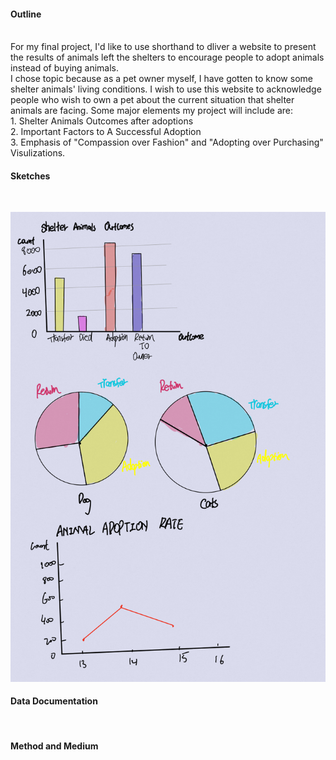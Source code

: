 <h4 class="h3">Outline</h4><br/>
For my final project, I'd like to use shorthand to dliver a website to present the results of animals left the shelters to encourage people to adopt animals instead of buying animals.<br/>
I chose topic because as a pet owner myself, I have gotten to know some shelter animals' living conditions. I wish to use this website to acknowledge people who wish to own a pet about the current situation that shelter animals are facing. 
Some major elements my project will include are: <br/>
1. Shelter Animals Outcomes after adoptions <br/>
2. Important Factors to A Successful Adoption <br/>
3. Emphasis of "Compassion over Fashion" and "Adopting over Purchasing" Visulizations. 
<h4 class="h3">Sketches</h4><br/>
<p align="right">
  <img src="./Sketch_Project.png" />
</p>
<h4 class="h3">Data Documentation</h4><br/>
<h4 class="h3">Method and Medium</h4><br/>

